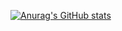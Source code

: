 [![Anurag's GitHub stats](https://github-readme-stats.vercel.app/api?username=nkatco&theme=holi&show_icons=true)](https://github.com/anuraghazra/github-readme-stats)
